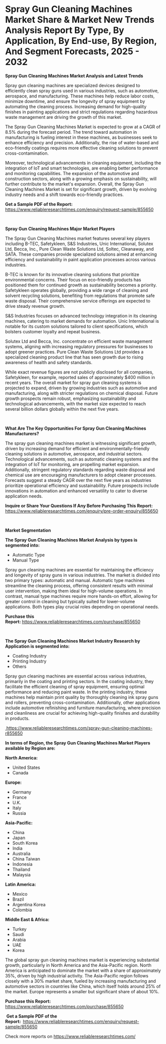 <p><h1>Spray Gun Cleaning Machines Market Share & Market New Trends Analysis Report By Type, By Application, By End-use, By Region, And Segment Forecasts, 2025 - 2032</h1></p><p><strong>Spray Gun Cleaning Machines Market Analysis and Latest Trends</strong></p>
<p><p>Spray gun cleaning machines are specialized devices designed to efficiently clean spray guns used in various industries, such as automotive, aerospace, and manufacturing. These machines help reduce labor costs, minimize downtime, and ensure the longevity of spray equipment by automating the cleaning process. Increasing demand for high-quality finishes in painting applications and strict regulations regarding hazardous waste management are driving the growth of this market.</p><p>The Spray Gun Cleaning Machines Market is expected to grow at a CAGR of 8.5% during the forecast period. The trend toward automation in manufacturing is fueling interest in these machines, as businesses seek to enhance efficiency and precision. Additionally, the rise of water-based and eco-friendly coatings requires more effective cleaning solutions to prevent cross-contamination. </p><p>Moreover, technological advancements in cleaning equipment, including the integration of IoT and smart technologies, are enabling better performance and monitoring capabilities. The expansion of the automotive and construction sectors, along with a growing emphasis on sustainability, will further contribute to the market's expansion. Overall, the Spray Gun Cleaning Machines Market is set for significant growth, driven by evolving industry needs and a shift towards eco-friendly practices.</p></p>
<p><strong>Get a Sample PDF of the Report:&nbsp;</strong> <a href="https://www.reliableresearchtimes.com/enquiry/request-sample/855650?utm_campaign=3060&utm_medium=2&utm_source=Github&utm_content=ia&utm_term=09042025&utm_id=spray-gun-cleaning-machines">https://www.reliableresearchtimes.com/enquiry/request-sample/855650</a></p>
<p>&nbsp;</p>
<p><strong>Spray Gun Cleaning Machines Major Market Players</strong></p>
<p><p>The Spray Gun Cleaning Machines market features several key players including B-TEC, Safetykleen, S&S Industries, Unic International, Solutex Ltd, Becca, Inc., Pure Clean Waste Solutions Ltd, Soltec, Cleanaway, and SATA. These companies provide specialized solutions aimed at enhancing efficiency and sustainability in paint application processes across various industries.</p><p>B-TEC is known for its innovative cleaning solutions that prioritize environmental concerns. Their focus on eco-friendly products has positioned them for continued growth as sustainability becomes a priority. Safetykleen operates globally, providing a wide range of cleaning and solvent recycling solutions, benefiting from regulations that promote safe waste disposal. Their comprehensive service offerings are expected to drive steady revenue growth.</p><p>S&S Industries focuses on advanced technology integration in its cleaning machines, catering to market demands for automation. Unic International is notable for its custom solutions tailored to client specifications, which bolsters customer loyalty and repeat business. </p><p>Solutex Ltd and Becca, Inc. concentrate on efficient waste management systems, aligning with increasing regulatory pressures for businesses to adopt greener practices. Pure Clean Waste Solutions Ltd provides a specialized cleaning product line that has seen growth due to rising awareness of health and safety standards.</p><p>While exact revenue figures are not publicly disclosed for all companies, Safetykleen, for example, reported sales of approximately $400 million in recent years. The overall market for spray gun cleaning systems is projected to expand, driven by growing industries such as automotive and manufacturing, along with stricter regulations on chemical disposal. Future growth prospects remain robust, emphasizing sustainability and technological advancements, with the market size expected to reach several billion dollars globally within the next five years.</p></p>
<p>&nbsp;</p>
<p><strong>What Are The Key Opportunities For Spray Gun Cleaning Machines Manufacturers?</strong></p>
<p><p>The spray gun cleaning machines market is witnessing significant growth, driven by increasing demand for efficient and environmentally-friendly cleaning solutions in automotive, aerospace, and industrial sectors. Technological advancements, such as automatic cleaning systems and the integration of IoT for monitoring, are propelling market expansion. Additionally, stringent regulatory standards regarding waste disposal and chemical use are encouraging manufacturers to adopt cleaner processes. Forecasts suggest a steady CAGR over the next five years as industries prioritize operational efficiency and sustainability. Future prospects include innovations in automation and enhanced versatility to cater to diverse application needs.</p></p>
<p><strong>Inquire or Share Your Questions If Any Before Purchasing This Report:</strong> <a href="https://www.reliableresearchtimes.com/enquiry/pre-order-enquiry/855650?utm_campaign=3060&utm_medium=2&utm_source=Github&utm_content=ia&utm_term=09042025&utm_id=spray-gun-cleaning-machines">https://www.reliableresearchtimes.com/enquiry/pre-order-enquiry/855650</a></p>
<p>&nbsp;</p>
<p><strong>Market Segmentation</strong></p>
<p><strong>The Spray Gun Cleaning Machines Market Analysis by types is segmented into:</strong></p>
<p><ul><li>Automatic Type</li><li>Manual Type</li></ul></p>
<p><p>Spray gun cleaning machines are essential for maintaining the efficiency and longevity of spray guns in various industries. The market is divided into two primary types: automatic and manual. Automatic type machines streamline the cleaning process, offering consistent results with minimal user intervention, making them ideal for high-volume operations. In contrast, manual type machines require more hands-on effort, allowing for greater control in cleaning but typically suited for lower-volume applications. Both types play crucial roles depending on operational needs.</p></p>
<p><strong>Purchase this Report:&nbsp;</strong><a href="https://www.reliableresearchtimes.com/purchase/855650?utm_campaign=3060&utm_medium=2&utm_source=Github&utm_content=ia&utm_term=09042025&utm_id=spray-gun-cleaning-machines">https://www.reliableresearchtimes.com/purchase/855650</a></p>
<p>&nbsp;</p>
<p><strong>The Spray Gun Cleaning Machines Market Industry Research by Application is segmented into:</strong></p>
<p><ul><li>Coating Industry</li><li>Printing Industry</li><li>Others</li></ul></p>
<p><p>Spray gun cleaning machines are essential across various industries, primarily in the coating and printing sectors. In the coating industry, they facilitate the efficient cleaning of spray equipment, ensuring optimal performance and reducing paint waste. In the printing industry, these machines help maintain print quality by thoroughly cleaning ink spray guns and rollers, preventing cross-contamination. Additionally, other applications include automotive refinishing and furniture manufacturing, where precision and cleanliness are crucial for achieving high-quality finishes and durability in products.</p></p>
<p><a href="https://www.reliableresearchtimes.com/spray-gun-cleaning-machines-r855650?utm_campaign=3060&utm_medium=2&utm_source=Github&utm_content=ia&utm_term=09042025&utm_id=spray-gun-cleaning-machines">&nbsp;https://www.reliableresearchtimes.com/spray-gun-cleaning-machines-r855650</a></p>
<p><strong>In terms of Region, the Spray Gun Cleaning Machines Market Players available by Region are:</strong></p>
<p>
    <p> <strong> North America: </strong>
        <ul>
            <li>United States</li>
            <li>Canada</li>
        </ul>
        </p> 
    <p> <strong> Europe: </strong>
        <ul>
            <li>Germany</li>
            <li>France</li>
            <li>U.K.</li>
            <li>Italy</li>
            <li>Russia</li>
        </ul>
        </p> 
    <p> <strong> Asia-Pacific: </strong>
        <ul>
            <li>China</li>
            <li>Japan</li>
            <li>South Korea</li>
            <li>India</li>
            <li>Australia</li>
            <li>China Taiwan</li>
            <li>Indonesia</li>
            <li>Thailand</li>
            <li>Malaysia</li>
        </ul>
        </p> 
    <p> <strong> Latin America: </strong>
        <ul>
            <li>Mexico</li>
            <li>Brazil</li>
            <li>Argentina Korea</li>
            <li>Colombia</li>
        </ul>
        </p> 
    <p> <strong> Middle East & Africa: </strong>
        <ul>
            <li>Turkey</li>
            <li>Saudi</li>
            <li>Arabia</li>
            <li>UAE</li>
            <li>Korea</li>
        </ul>
    </p>
    </p>
<p><p>The global spray gun cleaning machines market is experiencing substantial growth, particularly in North America and the Asia-Pacific region. North America is anticipated to dominate the market with a share of approximately 35%, driven by high industrial activity. The Asia-Pacific region follows closely with a 30% market share, fueled by increasing manufacturing and automotive sectors in countries like China, which itself holds around 25% of the market. Europe represents a smaller but significant share of about 10%.</p></p>
<p><strong>Purchase this Report: </strong><a href="https://www.reliableresearchtimes.com/purchase/855650?utm_campaign=3060&utm_medium=2&utm_source=Github&utm_content=ia&utm_term=09042025&utm_id=spray-gun-cleaning-machines">https://www.reliableresearchtimes.com/purchase/855650</a></p>
<p>&nbsp;<strong>Get a Sample PDF of the Report:&nbsp;&nbsp;</strong><a href="https://www.reliableresearchtimes.com/enquiry/request-sample/855650?utm_campaign=3060&utm_medium=2&utm_source=Github&utm_content=ia&utm_term=09042025&utm_id=spray-gun-cleaning-machines">https://www.reliableresearchtimes.com/enquiry/request-sample/855650</a></p>
<p><strong></strong></p>
<p>Check more reports on <a href="https://www.reliableresearchtimes.com/?utm_campaign=3060&utm_medium=2&utm_source=Github&utm_content=ia&utm_term=09042025&utm_id=spray-gun-cleaning-machines">https://www.reliableresearchtimes.com/</a></p>